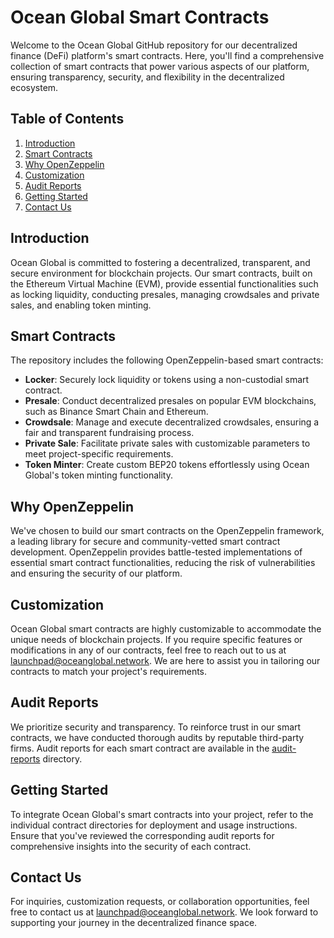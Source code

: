 # Ocean Global Smart Contracts

Welcome to the Ocean Global GitHub repository for our decentralized finance (DeFi) platform's smart contracts. Here, you'll find a comprehensive collection of smart contracts that power various aspects of our platform, ensuring transparency, security, and flexibility in the decentralized ecosystem.

## Table of Contents

1. [Introduction](#introduction)
2. [Smart Contracts](#smart-contracts)
3. [Why OpenZeppelin](#why-openzeppelin)
4. [Customization](#customization)
5. [Audit Reports](#audit-reports)
6. [Getting Started](#getting-started)
7. [Contact Us](#contact-us)

## Introduction

Ocean Global is committed to fostering a decentralized, transparent, and secure environment for blockchain projects. Our smart contracts, built on the Ethereum Virtual Machine (EVM), provide essential functionalities such as locking liquidity, conducting presales, managing crowdsales and private sales, and enabling token minting.

## Smart Contracts

The repository includes the following OpenZeppelin-based smart contracts:

- **Locker**: Securely lock liquidity or tokens using a non-custodial smart contract.
- **Presale**: Conduct decentralized presales on popular EVM blockchains, such as Binance Smart Chain and Ethereum.
- **Crowdsale**: Manage and execute decentralized crowdsales, ensuring a fair and transparent fundraising process.
- **Private Sale**: Facilitate private sales with customizable parameters to meet project-specific requirements.
- **Token Minter**: Create custom BEP20 tokens effortlessly using Ocean Global's token minting functionality.

## Why OpenZeppelin

We've chosen to build our smart contracts on the OpenZeppelin framework, a leading library for secure and community-vetted smart contract development. OpenZeppelin provides battle-tested implementations of essential smart contract functionalities, reducing the risk of vulnerabilities and ensuring the security of our platform.

## Customization

Ocean Global smart contracts are highly customizable to accommodate the unique needs of blockchain projects. If you require specific features or modifications in any of our contracts, feel free to reach out to us at [launchpad@oceanglobal.network](mailto:launchpad@oceanglobal.network). We are here to assist you in tailoring our contracts to match your project's requirements.

## Audit Reports

We prioritize security and transparency. To reinforce trust in our smart contracts, we have conducted thorough audits by reputable third-party firms. Audit reports for each smart contract are available in the [audit-reports](https://github.com/OceanGlobalApp/audit-reports) directory.

## Getting Started

To integrate Ocean Global's smart contracts into your project, refer to the individual contract directories for deployment and usage instructions. Ensure that you've reviewed the corresponding audit reports for comprehensive insights into the security of each contract.

## Contact Us

For inquiries, customization requests, or collaboration opportunities, feel free to contact us at [launchpad@oceanglobal.network](mailto:launchpad@oceanglobal.network). We look forward to supporting your journey in the decentralized finance space.
